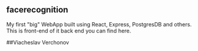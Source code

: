 ## facerecognition
My first "big" WebApp built using React, Express, PostgresDB and others.
This is front-end of it back end you can find here.

##Viacheslav Verchonov
